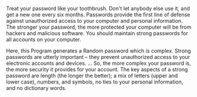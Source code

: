  Treat your password like your toothbrush. Don't let anybody else use it, and get a new one every six months.
 Passwords provide the first line of defense against unauthorized access to your computer and personal information.
 The stronger your password, the more protected your computer will be from hackers and malicious software. 
 You should maintain strong passwords for all accounts on your computer.
 
 Here, this Program generates a Random password which is complex.
 Strong passwords are utterly important – they prevent unauthorized access to your electronic accounts and devices. 
 ... So, the more complex your password is, the more security it provides for your account.
 The key aspects of a strong password are length (the longer the better);
 a mix of letters (upper and lower case), numbers, and symbols, no ties to your personal information, and no dictionary words.
